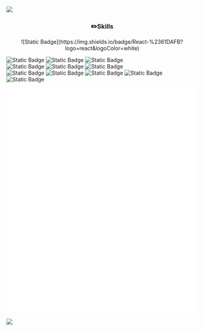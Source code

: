 
<img src="https://capsule-render.vercel.app/api?type=waving&color=D6E4EA&height=150&section=header" />
<!--
### 👋 Introduction
#### 안녕하세요! 새로운 기술에 도전하고 학습하는 것을 좋아합니다. 다양한 시점으로 문제를 인식하고 해결하고자 노력합니다.  
### About Me
-->
<h3 align="center"> ✏️Skills </h3>
<p align="center">
![Static Badge](https://img.shields.io/badge/React-%2361DAFB?logo=react&logoColor=white)
  
![Static Badge](https://img.shields.io/badge/HTML-%23E34F26?logo=html5&logoColor=white)
![Static Badge](https://img.shields.io/badge/CSS-%231572B6?logo=css3&logoColor=white)
![Static Badge](https://img.shields.io/badge/JavaScript-F7DF1E?logo=JavaScript&logoColor=white)
<br/>
![Static Badge](https://img.shields.io/badge/Python3-3776AB?logo=Python&logoColor=%23FFFFFF) ![Static Badge](https://img.shields.io/badge/Flask-000000?logo=Flask&logoColor=%23FFFFFF)
![Static Badge](https://img.shields.io/badge/MySQL-%234479A1?logo=mysql&logoColor=white)
<br/>
![Static Badge](https://img.shields.io/badge/AmazonAWS-232F3E?style=flat-square&logo=amazonaws&logoColor=white)
![Static Badge](https://img.shields.io/badge/Docker-%232496ED?style=flat&logo=docker&logoColor=white)
![Static Badge](https://img.shields.io/badge/Kubernetes-%23326CE5?style=flat&logo=kubernetes&logoColor=white)
![Static Badge](https://img.shields.io/badge/Terraform-%23844FBA?style=flat&logo=terraform&logoColor=white)
<br/>
![Static Badge](https://img.shields.io/badge/GitHub%20Actions-2088FF?logo=Github%20Actions&logoColor=FFFFFF)
</p>

<a href="https://github.com/Kwak-Minju/github-stats-transparent">

![](https://raw.githubusercontent.com/Kwak-Minju/github-stats-transparent/output/generated/overview.svg)
![](https://raw.githubusercontent.com/Kwak-Minju/github-stats-transparent/output/generated/languages.svg)

</a>

<img src="https://capsule-render.vercel.app/api?type=waving&color=D6E4EA&height=150&section=footer" />







<!--
**Kwak-Minju/Kwak-Minju** is a ✨ _special_ ✨ repository because its `README.md` (this file) appears on your GitHub profile.

Here are some ideas to get you started:

- 🔭 I’m currently working on ...
- 🌱 I’m currently learning ...
- 👯 I’m looking to collaborate on ...
- 🤔 I’m looking for help with ...
- 💬 Ask me about ...
- 📫 How to reach me: ...
- 😄 Pronouns: ...
- ⚡ Fun fact: ...
-->

